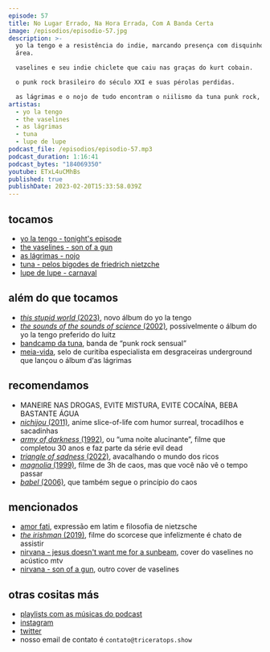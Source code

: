 ```yaml
---
episode: 57
title: No Lugar Errado, Na Hora Errada, Com A Banda Certa
image: /episodios/episodio-57.jpg
description: >-
  yo la tengo e a resistência do indie, marcando presença com disquinho novo na
  área.

  vaselines e seu indie chiclete que caiu nas graças do kurt cobain.

  o punk rock brasileiro do século XXI e suas pérolas perdidas.

  as lágrimas e o nojo de tudo encontram o niilismo da tuna punk rock, e a canção capaz de salvar mais vidas do que a bíblia.
artistas:
  - yo la tengo
  - the vaselines
  - as lágrimas
  - tuna
  - lupe de lupe
podcast_file: /episodios/episodio-57.mp3
podcast_duration: 1:16:41
podcast_bytes: "184069350"
youtube: ETxL4uCMhBs
published: true
publishDate: 2023-02-20T15:33:58.039Z
---
```

## tocamos
* [yo la tengo - tonight's episode](https://www.youtube.com/watch?v=d9-G4v9gA7M)
* [the vaselines - son of a gun](https://www.youtube.com/watch?v=B0qIARknhMg)
* [as lágrimas - nojo](https://www.youtube.com/watch?v=n8jFfQ7ZR4k)
* [tuna - pelos bigodes de friedrich nietzche](https://www.youtube.com/watch?v=KABr9oZuQjU)
* [lupe de lupe - carnaval](https://www.youtube.com/watch?v=ZjwiI3LHy30)

## além do que tocamos

* [*this stupid world* (2023)](https://open.spotify.com/album/3LaJpJFSY3cmLFEHJl2z6E), novo álbum do yo la tengo
* [*the sounds of the sounds of science* (2002)](https://open.spotify.com/album/27Gh3nRYlEQMqgublKeBPh), possivelmente o álbum do yo la tengo preferido do luitz
* [bandcamp da tuna](https://tunapunkrock.bandcamp.com/music), banda de “punk rock sensual”
* [meia-vida](https://bandcamp.com/tag/meia-vida), selo de curitiba especialista em desgraceiras underground que lançou o álbum d‘as lágrimas

## recomendamos

* MANEIRE NAS DROGAS, EVITE MISTURA, EVITE COCAÍNA, BEBA BASTANTE ÁGUA
* [*nichijou* (2011)](https://www.imdb.com/title/tt2098308/), anime slice-of-life com humor surreal, trocadilhos e sacadinhas
* [*army of darkness* (1992)](https://www.imdb.com/title/tt0106308/), ou “uma noite alucinante”, filme que completou 30 anos e faz parte da série evil dead
* [*triangle of sadness* (2022)](https://www.imdb.com/title/tt7322224/), avacalhando o mundo dos ricos
* [*magnolia* (1999)](https://www.imdb.com/title/tt0175880/), filme de 3h de caos, mas que você não vê o tempo passar
* [*babel* (2006)](https://www.imdb.com/title/tt0449467/), que também segue o princípio do caos

## mencionados

* [amor fati](https://pt.wikipedia.org/wiki/Amor_fati), expressão em latim e filosofia de nietzsche
* [*the irishman* (2019)](https://www.imdb.com/title/tt1302006/), filme do scorcese que infelizmente é chato de assistir
* [nirvana - jesus doesn't want me for a sunbeam](https://www.youtube.com/watch?v=bVjeYbRmkQ4), cover do vaselines no acústico mtv
* [nirvana - son of a gun](https://www.youtube.com/watch?v=tw4VCu6JKkY), outro cover de vaselines

## otras cositas más
* [playlists com as músicas do podcast](https://www.triceratops.show/playlists/)
* [instagram](https://www.instagram.com/triceratops.show/)
* [twitter](https://twitter.com/TriceratopsShow/)
* nosso email de contato é `contato@triceratops.show`

